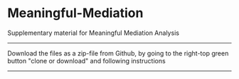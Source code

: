 # Meaningful-Mediation
Supplementary material for Meaningful Mediation Analysis 

****************************************************************************************
Download the files as a zip-file from Github, 
by going to the right-top green button "clone or download" and following instructions
****************************************************************************************
